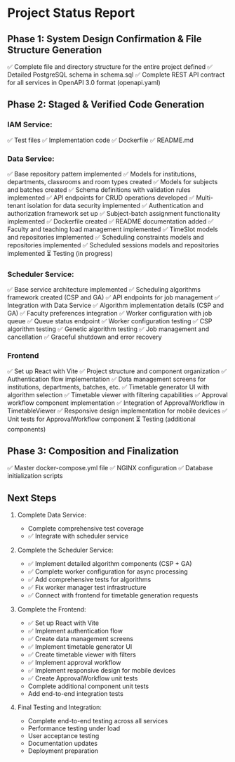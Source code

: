 # Project Status Report

## Phase 1: System Design Confirmation & File Structure Generation

✅ Complete file and directory structure for the entire project defined
✅ Detailed PostgreSQL schema in schema.sql
✅ Complete REST API contract for all services in OpenAPI 3.0 format (openapi.yaml)

## Phase 2: Staged & Verified Code Generation

### IAM Service:
✅ Test files
✅ Implementation code
✅ Dockerfile
✅ README.md

### Data Service:
✅ Base repository pattern implemented
✅ Models for institutions, departments, classrooms and room types created
✅ Models for subjects and batches created
✅ Schema definitions with validation rules implemented
✅ API endpoints for CRUD operations developed
✅ Multi-tenant isolation for data security implemented
✅ Authentication and authorization framework set up
✅ Subject-batch assignment functionality implemented
✅ Dockerfile created
✅ README documentation added
✅ Faculty and teaching load management implemented
✅ TimeSlot models and repositories implemented
✅ Scheduling constraints models and repositories implemented
✅ Scheduled sessions models and repositories implemented
⏳ Testing (in progress)

### Scheduler Service:
✅ Base service architecture implemented
✅ Scheduling algorithms framework created (CSP and GA)
✅ API endpoints for job management
✅ Integration with Data Service
✅ Algorithm implementation details (CSP and GA)
✅ Faculty preferences integration
✅ Worker configuration with job queue
✅ Queue status endpoint
✅ Worker configuration testing
✅ CSP algorithm testing
✅ Genetic algorithm testing
✅ Job management and cancellation
✅ Graceful shutdown and error recovery

### Frontend

✅ Set up React with Vite
✅ Project structure and component organization
✅ Authentication flow implementation
✅ Data management screens for institutions, departments, batches, etc.
✅ Timetable generator UI with algorithm selection
✅ Timetable viewer with filtering capabilities
✅ Approval workflow component implementation
✅ Integration of ApprovalWorkflow in TimetableViewer
✅ Responsive design implementation for mobile devices
✅ Unit tests for ApprovalWorkflow component
⏳ Testing (additional components)

## Phase 3: Composition and Finalization

✅ Master docker-compose.yml file
✅ NGINX configuration
✅ Database initialization scripts

## Next Steps

1. Complete Data Service:
   - Complete comprehensive test coverage
   - ✅ Integrate with scheduler service

2. Complete the Scheduler Service:
   - ✅ Implement detailed algorithm components (CSP + GA)
   - ✅ Complete worker configuration for async processing
   - ✅ Add comprehensive tests for algorithms
   - ✅ Fix worker manager test infrastructure
   - ✅ Connect with frontend for timetable generation requests

3. Complete the Frontend:
   - ✅ Set up React with Vite
   - ✅ Implement authentication flow
   - ✅ Create data management screens
   - ✅ Implement timetable generator UI
   - ✅ Create timetable viewer with filters
   - ✅ Implement approval workflow
   - ✅ Implement responsive design for mobile devices
   - ✅ Create ApprovalWorkflow unit tests
   - Complete additional component unit tests
   - Add end-to-end integration tests

4. Final Testing and Integration:
   - Complete end-to-end testing across all services
   - Performance testing under load
   - User acceptance testing
   - Documentation updates
   - Deployment preparation
